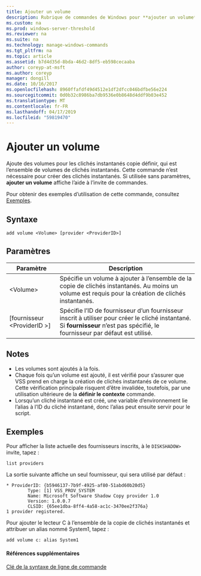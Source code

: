 ```yaml
---
title: Ajouter un volume
description: Rubrique de commandes de Windows pour **ajouter un volume** -ajoute des volumes pour le cliché instantané, qui est l’ensemble de volumes pour être des clichés instantanés copié.
ms.custom: na
ms.prod: windows-server-threshold
ms.reviewer: na
ms.suite: na
ms.technology: manage-windows-commands
ms.tgt_pltfrm: na
ms.topic: article
ms.assetid: b7d4d35d-8bda-46d2-8df5-eb598cecaaba
author: coreyp-at-msft
ms.author: coreyp
manager: dongill
ms.date: 10/16/2017
ms.openlocfilehash: 8960ffafdf49d4512e1df2dfcc046bdfbe56e224
ms.sourcegitcommit: 0d0b32c8986ba7db9536e0b8648d4ddf9b03e452
ms.translationtype: MT
ms.contentlocale: fr-FR
ms.lasthandoff: 04/17/2019
ms.locfileid: "59819470"
---
```

# <a name="add-volume"></a>Ajouter un volume



Ajoute des volumes pour les clichés instantanés copie définir, qui est l’ensemble de volumes de clichés instantanés. Cette commande n’est nécessaire pour créer des clichés instantanés. Si utilisée sans paramètres, **ajouter un volume** affiche l’aide à l’invite de commandes.

Pour obtenir des exemples d’utilisation de cette commande, consultez [Exemples](#BKMK_examples).

## <a name="syntax"></a>Syntaxe

```
add volume <Volume> [provider <ProviderID>]
```

## <a name="parameters"></a>Paramètres

|Paramètre|Description|
|---------|-----------|
|\<Volume>|Spécifie un volume à ajouter à l’ensemble de la copie de clichés instantanés. Au moins un volume est requis pour la création de clichés instantanés.|
|[fournisseur \<ProviderID >]|Spécifie l’ID de fournisseur d’un fournisseur inscrit à utiliser pour créer le cliché instantané. Si **fournisseur** n’est pas spécifié, le fournisseur par défaut est utilisé.|

## <a name="remarks"></a>Notes

-   Les volumes sont ajoutés à la fois.
-   Chaque fois qu’un volume est ajouté, il est vérifié pour s’assurer que VSS prend en charge la création de clichés instantanés de ce volume. Cette vérification principale risquent d’être invalidée, toutefois, par une utilisation ultérieure de la **définir le contexte** commande.
-   Lorsqu’un cliché instantané est créé, une variable d’environnement lie l’alias à l’ID du cliché instantané, donc l’alias peut ensuite servir pour le script.

## <a name="BKMK_examples"></a>Exemples

Pour afficher la liste actuelle des fournisseurs inscrits, à le `DISKSHADOW>` invite, tapez :
```
list providers
```
La sortie suivante affiche un seul fournisseur, qui sera utilisé par défaut :
```
* ProviderID: {b5946137-7b9f-4925-af80-51abd60b20d5}
        Type: [1] VSS_PROV_SYSTEM
        Name: Microsoft Software Shadow Copy provider 1.0
        Version: 1.0.0.7
        CLSID: {65ee1dba-8ff4-4a58-ac1c-3470ee2f376a}
1 provider registered.
```
Pour ajouter le lecteur C à l’ensemble de la copie de clichés instantanés et attribuer un alias nommé System1, tapez :
```
add volume c: alias System1
```

#### <a name="additional-references"></a>Références supplémentaires

[Clé de la syntaxe de ligne de commande](command-line-syntax-key.md)